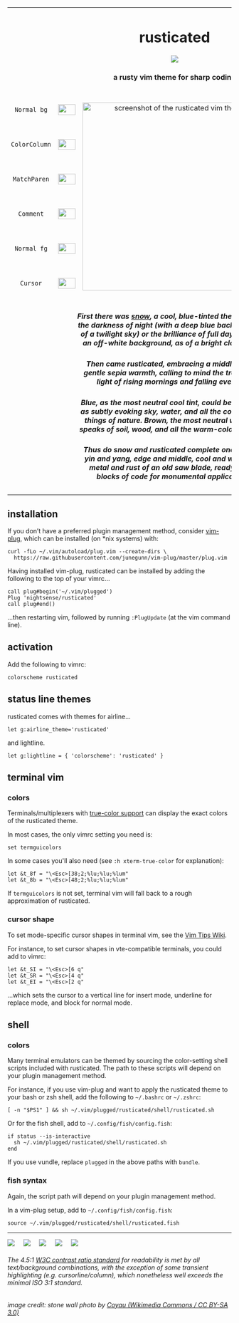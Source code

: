 <table><tbody align="center">

<tr><td colspan='5'><h1>rusticated</h1>
<img src="https://github.com/nightsense/rusticated/raw/master/images/header.jpg" />
<h4>a rusty vim theme for sharp coding</h4>
</td></tr>

<tr></tr>

<tr>
<td><code>Normal bg</code></td>
<td><img src='http://www.colorhexa.com/dacfc4.png' height='24' width='39'></td>
<td rowspan='11'>
<br>
<img alt="screenshot of the rusticated vim theme" src="https://github.com/nightsense/rusticated/raw/master/images/screenshot.png" width="422" />
<br><br>
</td>
<td><img src='http://www.colorhexa.com/9e2f52.png' height='24' width='39'></td>
<td><code>Identifier</code></td>
</tr>

<tr></tr>

<tr>
<td><code>ColorColumn</code></td>
<td><img src='http://www.colorhexa.com/ccbdae.png' height='24' width='39'></td>
<td><img src='http://www.colorhexa.com/804d07.png' height='24' width='39'></td>
<td><code>Special</code></td>
</tr>

<tr></tr>

<tr>
<td><code>MatchParen</code></td>
<td><img src='http://www.colorhexa.com/b29d89.png' height='24' width='39'></td>
<td><img src='http://www.colorhexa.com/31640f.png' height='24' width='39'></td>
<td><code>Statement</code></td>
</tr>

<tr></tr>

<tr>
<td><code>Comment</code></td>
<td><img src='http://www.colorhexa.com/695644.png' height='24' width='39'></td>
<td><img src='http://www.colorhexa.com/00645b.png' height='24' width='39'></td>
<td><code>PreProc</code></td>
</tr>

<tr></tr>

<tr>
<td><code>Normal fg</code></td>
<td><img src='http://www.colorhexa.com/453524.png' height='24' width='39'></td>
<td><img src='http://www.colorhexa.com/005c99.png' height='24' width='39'></td>
<td><code>Constant</code></td>
</tr>

<tr></tr>

<tr>
<td><code>Cursor</code></td>
<td><img src='http://www.colorhexa.com/2b1d0c.png' height='24' width='39'></td>
<td><img src='http://www.colorhexa.com/6d4697.png' height='24' width='39'></td>
<td><code>Type</code></td>
</tr>

<tr></tr>

<tr><td colspan='5'>

<h5>First there was <a href='https://github.com/nightsense/snow'>snow</a>, a cool, blue-tinted theme evoking<br>the darkness of night (with a deep blue background, as<br>of a twilight sky) or the brilliance of full daylight (with<br>an off-white background, as of a bright cloudy sky).</h5>

<h5>Then came rusticated, embracing a middle path of<br>gentle sepia warmth, calling to mind the transitional<br>light of rising mornings and falling evenings.</h5>

<h5>Blue, as the most neutral cool tint, could be described<br>as subtly evoking sky, water, and all the cool-colored<br>things of nature. Brown, the most neutral warm tint,<br>speaks of soil, wood, and all the warm-colored things.</h5>

<h5>Thus do snow and rusticated complete one another:<br>yin and yang, edge and middle, cool and warm. The<br>metal and rust of an old saw blade, ready to hew<br>blocks of code for monumental applications.</h5>

</td></tr>

</tbody></table>


## installation

If you don’t have a preferred plugin management method, consider [vim-plug](https://github.com/junegunn/vim-plug), which can be installed (on \*nix systems) with:

```
curl -fLo ~/.vim/autoload/plug.vim --create-dirs \
  https://raw.githubusercontent.com/junegunn/vim-plug/master/plug.vim
```

Having installed vim-plug, rusticated can be installed by adding the following to the top of your vimrc...

```
call plug#begin('~/.vim/plugged')
Plug 'nightsense/rusticated'
call plug#end()
```

...then restarting vim, followed by running `:PlugUpdate` (at the vim command line).

## activation

Add the following to vimrc:

```
colorscheme rusticated
```

## status line themes

rusticated comes with themes for airline...

```
let g:airline_theme='rusticated'
```

and lightline.

```
let g:lightline = { 'colorscheme': 'rusticated' }
```

## terminal vim

### colors

Terminals/multiplexers with [true-color support](https://gist.github.com/XVilka/8346728#now-supporting-truecolour) can display the exact colors of the rusticated theme.

In most cases, the only vimrc setting you need is:

```
set termguicolors
```

In some cases you'll also need (see `:h xterm-true-color` for explanation):

```
let &t_8f = "\<Esc>[38;2;%lu;%lu;%lum"
let &t_8b = "\<Esc>[48;2;%lu;%lu;%lum"
```

If `termguicolors` is not set, terminal vim will fall back to a rough approximation of rusticated.

### cursor shape

To set mode-specific cursor shapes in terminal vim, see the [Vim Tips Wiki](http://vim.wikia.com/wiki/Change_cursor_shape_in_different_modes).

For instance, to set cursor shapes in vte-compatible terminals, you could add to vimrc:

```
let &t_SI = "\<Esc>[6 q"
let &t_SR = "\<Esc>[4 q"
let &t_EI = "\<Esc>[2 q"
```

...which sets the cursor to a vertical line for insert mode, underline for replace mode, and block for normal mode.

## shell

### colors

Many terminal emulators can be themed by sourcing the color-setting shell scripts included with rusticated. The path to these scripts will depend on your plugin management method.

For instance, if you use vim-plug and want to apply the rusticated theme to your bash or zsh shell, add the following to `~/.bashrc` or `~/.zshrc`:

```
[ -n "$PS1" ] && sh ~/.vim/plugged/rusticated/shell/rusticated.sh
```

Or for the fish shell, add to `~/.config/fish/config.fish`:

```
if status --is-interactive
  sh ~/.vim/plugged/rusticated/shell/rusticated.sh
end
```

If you use vundle, replace `plugged` in the above paths with `bundle`.

### fish syntax

Again, the script path will depend on your plugin management method.

In a vim-plug setup, add to `~/.config/fish/config.fish`:

```
source ~/.vim/plugged/rusticated/shell/rusticated.fish
```

---

<a href='https://opensource.org/licenses/MIT'><img src='https://img.shields.io/badge/license-MIT-a31f34.svg?style=flat-square' /></a>
&nbsp;&nbsp;&nbsp;
<a href='https://www.python.org/'><img src='https://img.shields.io/badge/made%20with-Python-306998.svg?style=flat-square' /></a>
&nbsp;&nbsp;&nbsp;
<a href='https://fishshell.com/'><img src='https://img.shields.io/badge/made%20with-fish-d2232a.svg?style=flat-square' /></a>
&nbsp;&nbsp;&nbsp;
<a href='https://github.com/lifepillar/vim-colortemplate'><img src='https://img.shields.io/badge/made%20with-Colortemplate-007f00.svg?style=flat-square' /></a>
&nbsp;&nbsp;&nbsp;
<a href='https://www.w3.org/TR/UNDERSTANDING-WCAG20/visual-audio-contrast-contrast.html'><img src='https://img.shields.io/badge/meets%20standard-4.5%3A1%20readability%20contrast-005a9c.svg?style=flat-square' /></a>

<h6>The 4.5:1 <a href='https://www.w3.org/TR/UNDERSTANDING-WCAG20/visual-audio-contrast-contrast.html#visual-audio-contrast-contrast-73-head'>W3C contrast ratio standard</a> for readability is met by all text/background combinations, with the exception of some transient highlighting (e.g. cursorline/column), which nonetheless well exceeds the minimal ISO 3:1 standard.</h6>

<h6>image credit: stone wall photo by <a href='https://commons.wikimedia.org/wiki/File:Paris,_caserne_Ch%C3%A2teau-Landon_14.jpg'>Coyau (Wikimedia Commons / CC BY-SA 3.0)</a></h6>
